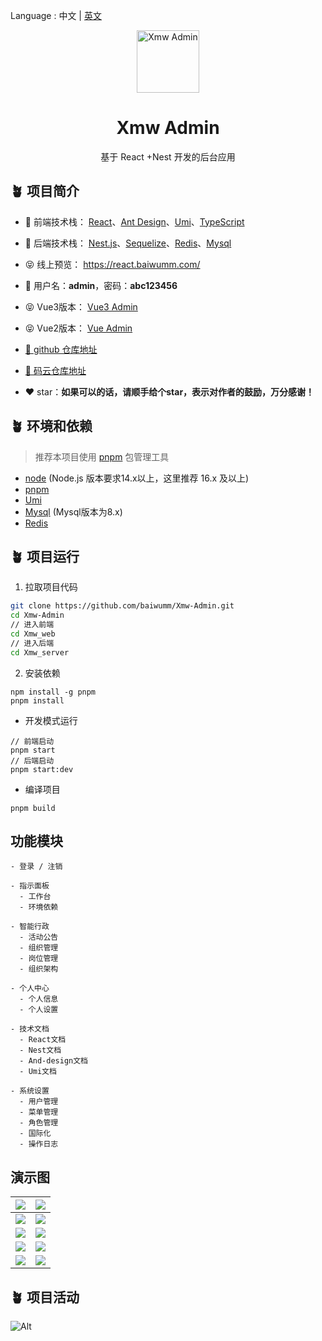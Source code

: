 Language : 中文 | [英文](./README.en-US.md)

<p align="center"><img width="100" src="https://cdn.baiwumm.com/project/xmw-admin/logo.svg" alt="Xmw Admin"></p>
<h1 align="center">Xmw Admin</h1>
<p align="center">基于 React +Nest 开发的后台应用</p>

## 🪴 项目简介
- 🎯 前端技术栈： [React](https://react.dev/)、[Ant Design](https://ant.design/)、[Umi](https://umijs.org/)、[TypeScript](https://github.com/microsoft/TypeScript)


- 🎯 后端技术栈： [Nest.js](https://docs.nestjs.cn/)、[Sequelize](https://github.com/sequelize/sequelize/)、[Redis](https://github.com/redis/redis/)、[Mysql](https://www.mysql.com/)

- 😝 线上预览： https://react.baiwumm.com/

- 🔑 用户名：**admin**，密码：**abc123456**

- 😝 Vue3版本： [Vue3 Admin](https://github.com/baiwumm/Vue3-Admin/)

- 😝 Vue2版本： [Vue Admin](https://github.com/baiwumm/Vue2-Admin/)

- [🚀 github 仓库地址](https://github.com/baiwumm/Vue-Admin/)

- [🚀 码云仓库地址](https://gitee.com/baiwumm/Vue-Admin/)

- ❤️ star：**如果可以的话，请顺手给个star，表示对作者的鼓励，万分感谢！**

## 🪴 环境和依赖
> 推荐本项目使用 [pnpm](https://github.com/pnpm/pnpm/) 包管理工具
- [node](https://nodejs.org/) (Node.js 版本要求14.x以上，这里推荐 16.x 及以上)
- [pnpm](https://github.com/pnpm/pnpm/)
- [Umi](https://umijs.org/)
- [Mysql](https://www.mysql.com/) (Mysql版本为8.x)
- [Redis](https://github.com/redis/redis/)

## 🪴 项目运行

1. 拉取项目代码
```bash
git clone https://github.com/baiwumm/Xmw-Admin.git
cd Xmw-Admin
// 进入前端
cd Xmw_web
// 进入后端
cd Xmw_server
```

2. 安装依赖
```
npm install -g pnpm
pnpm install
```

- 开发模式运行
```
// 前端启动
pnpm start
// 后端启动
pnpm start:dev
```

- 编译项目
```
pnpm build
```

## 功能模块

```
- 登录 / 注销

- 指示面板
  - 工作台
  - 环境依赖

- 智能行政
  - 活动公告
  - 组织管理
  - 岗位管理
  - 组织架构

- 个人中心
  - 个人信息
  - 个人设置

- 技术文档
  - React文档
  - Nest文档
  - And-design文档
  - Umi文档

- 系统设置
  - 用户管理
  - 菜单管理
  - 角色管理
  - 国际化
  - 操作日志

```

## 演示图

| ![](https://cdn.baiwumm.com/project/xmw-admin/demo/01.png!baiwu) | ![](https://cdn.baiwumm.com/project/xmw-admin/demo/02.png!baiwu) |
| ------------------------------------------------------------ | ------------------------------------------------------------ |
| ![](https://cdn.baiwumm.com/project/xmw-admin/demo/03.png!baiwu) | ![](https://cdn.baiwumm.com/project/xmw-admin/demo/04.png!baiwu) |
| ![](https://cdn.baiwumm.com/project/xmw-admin/demo/05.png!baiwu) | ![](https://cdn.baiwumm.com/project/xmw-admin/demo/06.png!baiwu) |
| ![](https://cdn.baiwumm.com/project/xmw-admin/demo/07.png!baiwu) | ![](https://cdn.baiwumm.com/project/xmw-admin/demo/08.png!baiwu) |
| ![](https://cdn.baiwumm.com/project/xmw-admin/demo/09.png!baiwu) | ![](https://cdn.baiwumm.com/project/xmw-admin/demo/10.png!baiwu) |

## 🪴 项目活动

![Alt](https://repobeats.axiom.co/api/embed/d70fa0fda028f36880de53d6a7e82305ee78b265.svg "Repobeats analytics image")